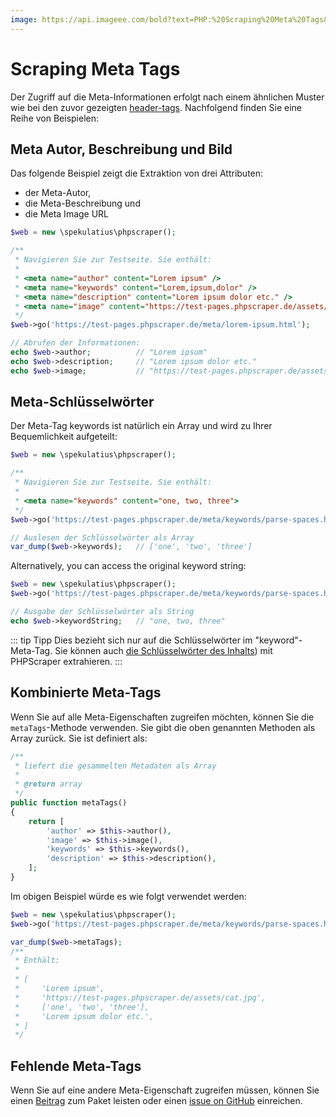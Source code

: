 ```yaml
---
image: https://api.imageee.com/bold?text=PHP:%20Scraping%20Meta%20Tags&bg_image=https://images.unsplash.com/photo-1542762933-ab3502717ce7
---
```


# Scraping Meta Tags

Der Zugriff auf die Meta-Informationen erfolgt nach einem ähnlichen Muster wie bei den zuvor gezeigten [header-tags](/examples/scrape-header-tags). Nachfolgend finden Sie eine Reihe von Beispielen:


## Meta Autor, Beschreibung und Bild

Das folgende Beispiel zeigt die Extraktion von drei Attributen:

- der Meta-Autor,
- die Meta-Beschreibung und
- die Meta Image URL

```php
$web = new \spekulatius\phpscraper();

/**
 * Navigieren Sie zur Testseite. Sie enthält:
 *
 * <meta name="author" content="Lorem ipsum" />
 * <meta name="keywords" content="Lorem,ipsum,dolor" />
 * <meta name="description" content="Lorem ipsum dolor etc." />
 * <meta name="image" content="https://test-pages.phpscraper.de/assets/cat.jpg" />
 */
$web->go('https://test-pages.phpscraper.de/meta/lorem-ipsum.html');

// Abrufen der Informationen:
echo $web->author;          // "Lorem ipsum"
echo $web->description;     // "Lorem ipsum dolor etc."
echo $web->image;           // "https://test-pages.phpscraper.de/assets/cat.jpg"
```


## Meta-Schlüsselwörter

Der Meta-Tag keywords ist natürlich ein Array und wird zu Ihrer Bequemlichkeit aufgeteilt:

```php
$web = new \spekulatius\phpscraper();

/**
 * Navigieren Sie zur Testseite. Sie enthält:
 *
 * <meta name="keywords" content="one, two, three">
 */
$web->go('https://test-pages.phpscraper.de/meta/keywords/parse-spaces.html');

// Auslesen der Schlüsselwörter als Array
var_dump($web->keywords);   // ['one', 'two', 'three']
```

Alternatively, you can access the original keyword string:

```php
$web = new \spekulatius\phpscraper();
$web->go('https://test-pages.phpscraper.de/meta/keywords/parse-spaces.html');

// Ausgabe der Schlüsselwörter als String
echo $web->keywordString;   // "one, two, three"
```

::: tip Tipp
Dies bezieht sich nur auf die Schlüsselwörter im "keyword"-Meta-Tag. Sie können auch [die Schlüsselwörter des Inhalts](/examples/extract-keywords)) mit PHPScraper extrahieren.
:::


## Kombinierte Meta-Tags

Wenn Sie auf alle Meta-Eigenschaften zugreifen möchten, können Sie die `metaTags`-Methode verwenden. Sie gibt die oben genannten Methoden als Array zurück. Sie ist definiert als:

```php
/**
 * liefert die gesammelten Metadaten als Array
 *
 * @return array
 */
public function metaTags()
{
    return [
        'author' => $this->author(),
        'image' => $this->image(),
        'keywords' => $this->keywords(),
        'description' => $this->description(),
    ];
}
```

Im obigen Beispiel würde es wie folgt verwendet werden:

```php
$web = new \spekulatius\phpscraper();
$web->go('https://test-pages.phpscraper.de/meta/keywords/parse-spaces.html');

var_dump($web->metaTags);
/**
 * Enthält:
 *
 * [
 *     'Lorem ipsum',
 *     'https://test-pages.phpscraper.de/assets/cat.jpg',
 *     ['one', 'two', 'three'],
 *     'Lorem ipsum dolor etc.',
 * ]
 */
```


## Fehlende Meta-Tags

Wenn Sie auf eine andere Meta-Eigenschaft zugreifen müssen, können Sie einen [Beitrag](/contributing) zum Paket leisten oder einen [issue on GitHub](https://github.com/spekulatius/phpscraper/issues) einreichen.
